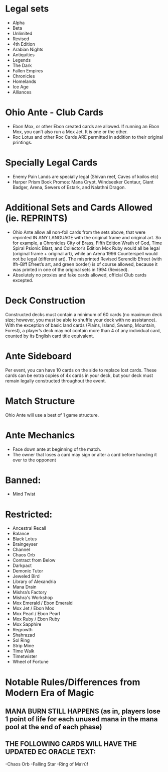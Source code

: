 # Legal sets
- Alpha
- Beta
- Unlimited
- Revised 
- 4th Edition 
- Arabian Nights
- Antiquities
- Legends
- The Dark
- Fallen Empires
- Chronicles
- Homelands
- Ice Age
- Alliances

# Ohio Ante - Club Cards
- Ebon Mox, or other Ebon created cards are allowed. If running an Ebon Mox, you can’t also run a Mox Jet.  It is one or the other. 
- Roc Lotus and other Roc Cards ARE permitted in addition to their original printings. 

# Specially Legal Cards
- Enemy Pain Lands are specially legal (Shivan reef, Caves of koilos etc)
- Harper Prism Book Promos: Mana Crypt, Windseeker Centaur, Giant Badger, Arena, Sewers of Estark, and Nalathni Dragon.

# Additional Sets and Cards Allowed (ie. REPRINTS)
- Ohio Ante allow all non-foil cards from the sets above, that were reprinted IN ANY LANGUAGE with the original frame and original art. So for example, a Chronicles City of Brass, Fifth Edition Wrath of God, Time Spiral Psionic Blast, and Collector’s Edition Mox Ruby would all be legal (original frame + original art), while an Arena 1996 Counterspell would not be legal (different art). The misprinted Revised Serendib Efreet (with Ifh-Biff Efreet’s art, and green border) is of course allowed, because it was printed in one of the original sets in 1994 (Revised).
- Absolutely no proxies and fake cards allowed, official Club cards excepted.

# Deck Construction
Constructed decks must contain a minimum of 60 cards (no maximum deck size; however, you must be able to shuffle your deck with no assistance). With the exception of basic land cards (Plains, Island, Swamp, Mountain, Forest), a player’s deck may not contain more than 4 of any individual card, counted by its English card title equivalent.

# Ante Sideboard
Per event, you can have 10 cards on the side to replace lost cards. These cards can be extra copies of 4x cards in your deck, but your deck must remain legally constructed throughout the event.

# Match Structure
Ohio Ante will use a best of 1 game structure.

# Ante Mechanics
- Face down ante at beginning of the match.
- The owner that loses a card may sign or alter a card before handing it over to the opponent

# Banned:
- Mind Twist

# Restricted:
- Ancestral Recall
- Balance
- Black Lotus
- Braingeyser
- Channel
- Chaos Orb
- Contract from Below
- Darkpact
- Demonic Tutor
- Jeweled Bird
- Library of Alexandria
- Mana Drain
- Mishra’s Factory
- Mishra's Workshop
- Mox Emerald / Ebon Emerald
- Mox Jet / Ebon Mox
- Mox Pearl / Ebon Pearl
- Mox Ruby / Ebon Ruby
- Mox Sapphire
- Regrowth
- Shahrazad
- Sol Ring
- Strip Mine
- Time Walk
- Timetwister
- Wheel of Fortune

# Notable Rules/Differences from Modern Era of Magic

## MANA BURN STILL HAPPENS (as in, players lose 1 point of life for each unused mana in the mana pool at the end of each phase)
## THE FOLLOWING CARDS WILL HAVE THE UPDATED EC ORACLE TEXT:
-Chaos Orb
-Falling Star
-Ring of Ma’rûf
